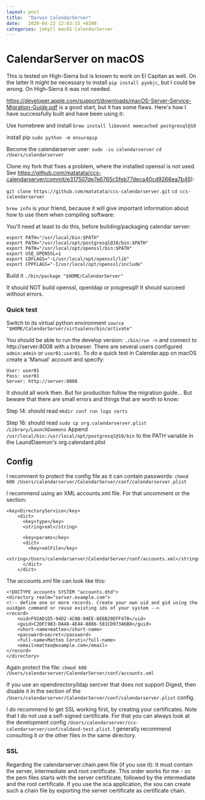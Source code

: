 ```yaml
---
layout: post
title:  "Darwin CalendarServer"
date:   2020-04-22 12:03:15 +0200
categories: jekyll macOS CalendarServer
---
```


# CalendarServer on macOS

This is tested on High-Sierra but is known to work on El Capitan as well. On the latter It might be necessary to install `pip install pyobjc`, but I could be wrong. On High-Sierra it was not needed.

https://developer.apple.com/support/downloads/macOS-Server-Service-Migration-Guide.pdf is a good start, but it has some flaws. Here's how I have successfully built and have been using it:

Use homebrew and install
`brew install libevent memcached postgresql@10`

install pip
`sudo python -m ensurepip`

Become the calendarserver user:
`sudo -iu calendarserver`
`cd /Users/calendarserver`

Clone my fork that fixes a problem, where the installed openssl is not used. See https://github.com/matatata/ccs-calendarserver/commit/e317507de7e6765c5feb77deca40cd9266ea7b46):

`git clone https://github.com/matatata/ccs-calendarserver.git`
`cd ccs-calendarserver` 


`brew info` is your friend, because it will give important information about how to use them when compiling software:

You'll need at least to do this, before building/packaging calendar server:

```
export PATH="/usr/local/bin:$PATH"
export PATH="/usr/local/opt/postgresql@10/bin:$PATH"
export PATH="/usr/local/opt/openssl/bin:$PATH"
export USE_OPENSSL=1
export LDFLAGS="-L/usr/local/opt/openssl/lib"
export CPPFLAGS="-I/usr/local/opt/openssl/include"
```

Build it
`./bin/package "$HOME/CalendarServer"`

It should NOT build openssl, openldap or posgresqll! It should succeed without errors.

### Quick test

Switch to its virtual python environment
`source "$HOME/CalendarServer/virtualenv/bin/activate"`

You should be able to run the develop version:
`./bin/run -n` and connect to http://server:8008 with a browser. There are several users configured `admin:admin` or `user01:user01`. To do a quick test in Calendar.app on macOS create a 'Manual' account and specify:

```
User: user01
Pass: user01
Server: http://server:8008
```

It should all work then. But for production follow the migration guide... But beware that there are small errors and things that are worth to know:



Step 14: should read `mkdir conf run logs certs`

Step 16: should read `sudo cp org.calendarserver.plist /Library/LaunchDaemons`
Append `/usr/local/bin:/usr/local/opt/postgresql@10/bin` to the PATH variable in the LaundDaemon's org.calendard.plist

## Config
I recomment to protect the config file as it can contain passwords:
`chmod 600 /Users/calendarserver/CalendarServer/conf/calendarserver.plist`

I recommend using an XML accounts.xml file. For that uncomment or the section:

```
<key>DirectoryService</key>
    <dict>
      <key>type</key>
      <string>xml</string>

      <key>params</key>
      <dict>
        <key>xmlFile</key>
        <string>/Users/calendarserver/CalendarServer/conf/accounts.xml</string>
      </dict>
    </dict>
```

The *accounts.xml* file can look like this:

```
<!DOCTYPE accounts SYSTEM "accounts.dtd">
<directory realm="server.example.com">
<!-- define one or more records. Create your own uid and gid using the uuidgen command or reuse existing ids of your system -->
<record>
    <uid>F92AD1D5-94D2-4C0B-94EE-6E6B29EFF478</uid>
    <guid>C2DFC983-DA48-4E44-8866-581CD973A6B8</guid>
    <short-name>matteo</short-name>
    <password>secret</password>
    <full-name>Matteo Ceruti</full-name>
    <email>matteo@example.com</email>
</record>
</directory>

```

Again protect the file:
`chmod 600 /Users/calendarserver/CalendarServer/conf/accounts.xml`


If you use an opendirectory/ldap sercver that does not support Digest, then disable it in the section of the `/Users/calendarserver/CalendarServer/conf/calendarserver.plist` config.

I do recommend to get SSL working first, by creating your certificates. Note that I do not use a self-signed certificate. For that you can always look at the development config `/Users/calendarserver/ccs-calendarserver/conf/caldavd-test.plist`. I generally recommend consulting it or the other files in the same directory.

### SSL
Regarding the calendarserver.chain.pem file (if you use it): It must contain the server, intermediate and root certificate. This order works for me - so the pem files starts with the server certificate, followed by the intermediate and the root certificate. If you use the xca application, the xou can create such a chain file by exporting the server certificate as certificate chain.


